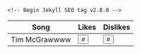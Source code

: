 <html lang="en-US">
  <head>
    <meta charset="utf-8">
    <meta http-equiv="X-UA-Compatible" content="IE=edge">
    <link rel="stylesheet" href="songGuessing.css">

    <!-- Begin Jekyll SEO tag v2.8.0 -->
<title>Sassy Swifties - The Official Del Norte Taylor Swift Fan Club | A community with love and support for Taylor Swift</title>
<meta name="generator" content="Jekyll v3.9.2" />
<meta property="og:title" content="Sassy Swifties - The Official Del Norte Taylor Swift Fan Club" />
<meta property="og:locale" content="en_US" />
<meta name="description" content="A community with love and support for Taylor Swift" />
<meta property="og:description" content="A community with love and support for Taylor Swift" />
<link rel="canonical" href="http://localhost:4000/login.html" />
<meta property="og:url" content="http://localhost:4000/login.html" />
<meta property="og:site_name" content="Sassy Swifties - The Official Del Norte Taylor Swift Fan Club" />
<meta property="og:type" content="website" />
<meta name="twitter:card" content="summary" />
<meta property="twitter:title" content="Sassy Swifties - The Official Del Norte Taylor Swift Fan Club" />
<script type="application/ld+json">
{"@context":"https://schema.org","@type":"WebPage","description":"A community with love and support for Taylor Swift","headline":"Sassy Swifties - The Official Del Norte Taylor Swift Fan Club","url":"http://localhost:4000/login.html"}</script>
<!-- End Jekyll SEO tag -->

<link rel="stylesheet" href="/assets/css/style.css?v=b1dc66176689dcb290cf9d2d0cd46b8ab1096a5e">
<script src="https://code.jquery.com/jquery-1.12.4.min.js" integrity="sha256-ZosEbRLbNQzLpnKIkEdrPv7lOy9C27hHQ+Xp8a4MxAQ=" crossorigin="anonymous"></script>
<script src="/assets/js/respond.js"></script>
<!--[if lt IE 9]>
<script src="//html5shiv.googlecode.com/svn/trunk/html5.js"></script>
<![endif]-->
<!--[if lt IE 8]>
<link rel="stylesheet" href="/assets/css/ie.css">
<![endif]-->
<meta name="viewport" content="width=device-width, initial-scale=1, user-scalable=no">
<!-- start custom head snippets, customize with your own _includes/head-custom.html file -->

<!-- Setup theme-color -->
<!-- start theme color meta headers -->
<meta name="theme-color" content="#353535">
<meta name="msapplication-navbutton-color" content="#353535">
<meta name="apple-mobile-web-app-status-bar-style" content="black-translucent">
<!-- end theme color meta headers -->

  </head>
  <body> 
    <div class="wrapper">
    </div>

<!-- HTML table fragment for page -->
<table>
  <thead>
  <tr>
    <th>Song</th>
    <th>Likes</th>
    <th>Dislikes</th>
  </tr>
  </thead>
 <tbody id="result">
    <tr>
      <td>
        Tim McGrawwww
      </td>
      <td>
        <button id="like">#</button>
      </td>
      <td>
        <button id="dislike">#</button>
      </td>
    </tr>
  </tbody>
</table>

<!-- Script is layed out in a sequence (without a function) and will execute when page is loaded -->
<script>

  // prepare HTML defined "result" container for new output
  const resultContainer = document.getElementById("result");

  // keys for joke reactions
  const LIKES = "like";
  const DISLIKES = "dislike";

  // prepare fetch urls
  const url = "https://taylorswifties.duckdns.org";
  const like_url = url + "/like/";  // like reaction
  const dislike_url = url + "/dislike/";  // dislike reaction

  // prepare fetch GET options
  const options = {
    method: 'GET', // *GET, POST, PUT, DELETE, etc.
    mode: 'cors', // no-cors, *cors, same-origin
    cache: 'default', // *default, no-cache, reload, force-cache, only-if-cached
    credentials: 'omit', // include, *same-origin, omit
    headers: {
      'Content-Type': 'application/json'
      // 'Content-Type': 'application/x-www-form-urlencoded',
    },
  };
  // prepare fetch PUT options, clones with JS Spread Operator (...)
  const put_options = {...options, method: 'PUT'}; // clones and replaces method

  // fetch the API
  fetch(url, options)
    // response is a RESTful "promise" on any successful fetch
    .then(response => {
      // check for response errors
      if (response.status !== 200) {
          error('GET API response failure: ' + response.status);
          return;
      }
      // valid response will have JSON data
      response.json().then(data => {
          console.log(data);
          for (const row of data) {
            // make "tr element" for each "row of data"
            const tr = document.createElement("tr");
            
            // td for joke cell
            const song = document.createElement("td");
              song.innerHTML = row.id + ". " + row.song;  // add fetched data to innerHTML

            // td for haha cell with onclick actions
            const like = document.createElement("td");
              const like_but = document.createElement('button');
              like_but.id = LIKES+row.id   // establishes a HAHA JS id for cell
              like_but.innerHTML = row.likes;  // add fetched "haha count" to innerHTML
              like_but.onclick = function () {
                // onclick function call with "like parameters"
                reaction(LIKES, like_url+row.id, like_but.id);  
              };
              like.appendChild(like_but);  // add "haha button" to haha cell

            // td for boohoo cell with onclick actions
            const dislike = document.createElement("td");
              const dislike_but = document.createElement('button');
              dislike_but.id = DISLIKES+row.id  // establishes a BOOHOO JS id for cell
              dislike_but.innerHTML = row.dislike;  // add fetched "boohoo count" to innerHTML
              dislike_but.onclick = function () {
                // onclick function call with "jeer parameters"
                reaction(DISLIKES, dislike_url+row.id, dislike_but.id);  
              };
              dislike.appendChild(dislike_but);  // add "boohoo button" to boohoo cell
             
            // this builds ALL td's (cells) into tr (row) element
            tr.appendChild(song);
            tr.appendChild(like);
            tr.appendChild(dislike);

            // this adds all the tr (row) work above to the HTML "result" container
            resultContainer.appendChild(tr);
          }
      })
  })
  // catch fetch errors (ie Nginx ACCESS to server blocked)
  .catch(err => {
    error(err + " " + url);
  });

  // Reaction function to likes or jeers user actions
  function reaction(type, put_url, elemID) {

    // fetch the API
    fetch(put_url, put_options)
    // response is a RESTful "promise" on any successful fetch
    .then(response => {
      // check for response errors
      if (response.status !== 200) {
          error("PUT API response failure: " + response.status)
          return;  // api failure
      }
      // valid response will have JSON data
      response.json().then(data => {
          console.log(data);
          // Likes or Jeers updated/incremented
          if (type === LIKES) // like data element
            document.getElementById(elemID).innerHTML = data.like;  // fetched haha data assigned to haha Document Object Model (DOM)
          else if (type === DISLIKES) // jeer data element
            document.getElementById(elemID).innerHTML = data.dislike;  // fetched boohoo data assigned to boohoo Document Object Model (DOM)
          else
            error("unknown type: " + type);  // should never occur
      })
    })
    // catch fetch errors (ie Nginx ACCESS to server blocked)
    .catch(err => {
      error(err + " " + put_url);
    });
    
  }

  // Something went wrong with actions or responses
  function error(err) {
    // log as Error in console
    console.error(err);
    // append error to resultContainer
    const tr = document.createElement("tr");
    const td = document.createElement("td");
    td.innerHTML = err;
    tr.appendChild(td);
    resultContainer.appendChild(tr);
  }

</script>
